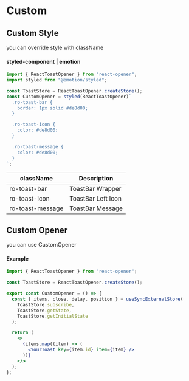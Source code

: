 # Custom

## Custom Style

you can override style with className

#### styled-component | emotion

```jsx
import { ReactToastOpener } from "react-opener";
import styled from "@emotion/styled";

const ToastStore = ReactToastOpener.createStore();
const CustomOpener = styled(ReactToastOpener)`
  .ro-toast-bar {
    border: 1px solid #de8d00;
  }

  .ro-toast-icon {
    color: #de8d00;
  }

  .ro-toast-message {
    color: #de8d00;
  }
`;
```

| className        | Description        |
| ---------------- | ------------------ |
| ro-toast-bar     | ToastBar Wrapper   |
| ro-toast-icon    | ToastBar Left Icon |
| ro-toast-message | ToastBar Message   |

## Custom Opener

you can use CustomOpener

#### Example

```jsx
import { ReactToastOpener } from "react-opener";

const ToastStore = ReactToastOpener.createStore();

export const CustomOpener = () => {
  const { items, close, delay, position } = useSyncExternalStore(
    ToastStore.subscribe,
    ToastStore.getState,
    ToastStore.getInitialState
  );

  return (
    <>
      {items.map((item) => (
        <YourToast key={item.id} item={item} />
      ))}
    </>
  );
};
```
